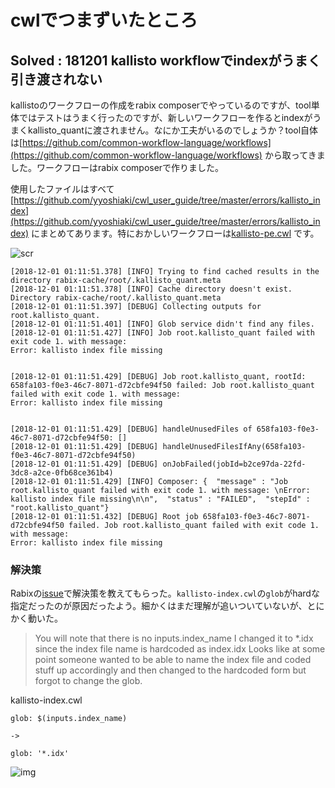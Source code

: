 # cwlでつまずいたところ

## Solved : 181201 kallisto workflowでindexがうまく引き渡されない

kallistoのワークフローの作成をrabix composerでやっているのですが、tool単体ではテストはうまく行ったのですが、新しいワークフローを作るとindexがうまくkallisto_quantに渡されません。なにか工夫がいるのでしょうか？tool自体は[https://github.com/common-workflow-language/workflows](https://github.com/common-workflow-language/workflows) から取ってきました。ワークフローはrabix composerで作りました。

使用したファイルはすべて[https://github.com/yyoshiaki/cwl_user_guide/tree/master/errors/kallisto_index](https://github.com/yyoshiaki/cwl_user_guide/tree/master/errors/kallisto_index) にまとめてあります。特におかしいワークフローは[kallisto-pe.cwl](https://github.com/yyoshiaki/cwl_user_guide/tree/master/errors/kallisto_index/kallisto-pe.cwl) です。

![scr](kallisto_index/img/181201.png)

```
[2018-12-01 01:11:51.378] [INFO] Trying to find cached results in the directory rabix-cache/root/.kallisto_quant.meta
[2018-12-01 01:11:51.378] [INFO] Cache directory doesn't exist. Directory rabix-cache/root/.kallisto_quant.meta
[2018-12-01 01:11:51.397] [DEBUG] Collecting outputs for root.kallisto_quant.
[2018-12-01 01:11:51.401] [INFO] Glob service didn't find any files.
[2018-12-01 01:11:51.427] [INFO] Job root.kallisto_quant failed with exit code 1. with message: 
Error: kallisto index file missing


[2018-12-01 01:11:51.429] [DEBUG] Job root.kallisto_quant, rootId: 658fa103-f0e3-46c7-8071-d72cbfe94f50 failed: Job root.kallisto_quant failed with exit code 1. with message: 
Error: kallisto index file missing


[2018-12-01 01:11:51.429] [DEBUG] handleUnusedFiles of 658fa103-f0e3-46c7-8071-d72cbfe94f50: []
[2018-12-01 01:11:51.429] [DEBUG] handleUnusedFilesIfAny(658fa103-f0e3-46c7-8071-d72cbfe94f50)
[2018-12-01 01:11:51.429] [DEBUG] onJobFailed(jobId=b2ce97da-22fd-3dc8-a2ce-0fb68ce361b4)
[2018-12-01 01:11:51.429] [INFO] Composer: {  "message" : "Job root.kallisto_quant failed with exit code 1. with message: \nError: kallisto index file missing\n\n",  "status" : "FAILED",  "stepId" : "root.kallisto_quant"}
[2018-12-01 01:11:51.432] [DEBUG] Root job 658fa103-f0e3-46c7-8071-d72cbfe94f50 failed. Job root.kallisto_quant failed with exit code 1. with message: 
Error: kallisto index file missing
```

### 解決策

Rabixの[issue](https://github.com/rabix/composer/issues/418#issuecomment-444257454)で解決策を教えてもらった。`kallisto-index.cwl`の`glob`がhardな指定だったのが原因だったよう。細かくはまだ理解が追いついていないが、とにかく動いた。

>You will note that there is no inputs.index_name
I changed it to *.idx since the index file name is hardcoded as index.idx
Looks like at some point someone wanted to be able to name the index file and coded stuff up accordingly and then changed to the hardcoded form but forgot to change the glob.

kallisto-index.cwl

```
glob: $(inputs.index_name)

-> 

glob: '*.idx'
```

![img](https://user-images.githubusercontent.com/19543497/49489669-8a5a8500-f88f-11e8-8dc6-7685bc35a2d8.png)